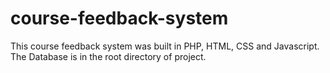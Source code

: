 # course-feedback-system
This course feedback system was built in PHP, HTML, CSS and Javascript.
The Database is in the root directory of project.
